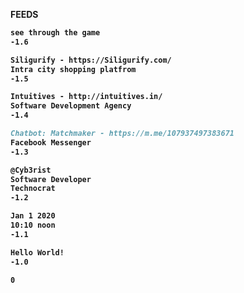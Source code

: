 <b>FEEDS<b>
  
```markdown
see through the game
-1.6
```
```markdown
Siligurify - https://Siligurify.com/
Intra city shopping platfrom
-1.5
```
 ```markdown
Intuitives - http://intuitives.in/
Software Development Agency
-1.4
```
  ```markdown
Chatbot: Matchmaker - https://m.me/107937497383671
Facebook Messenger
-1.3
```
```markdown
@Cyb3rist
Software Developer
Technocrat
-1.2
```
```markdown
Jan 1 2020
10:10 noon
-1.1
```
```markdown
Hello World!
-1.0
```
```markdown
0
```
